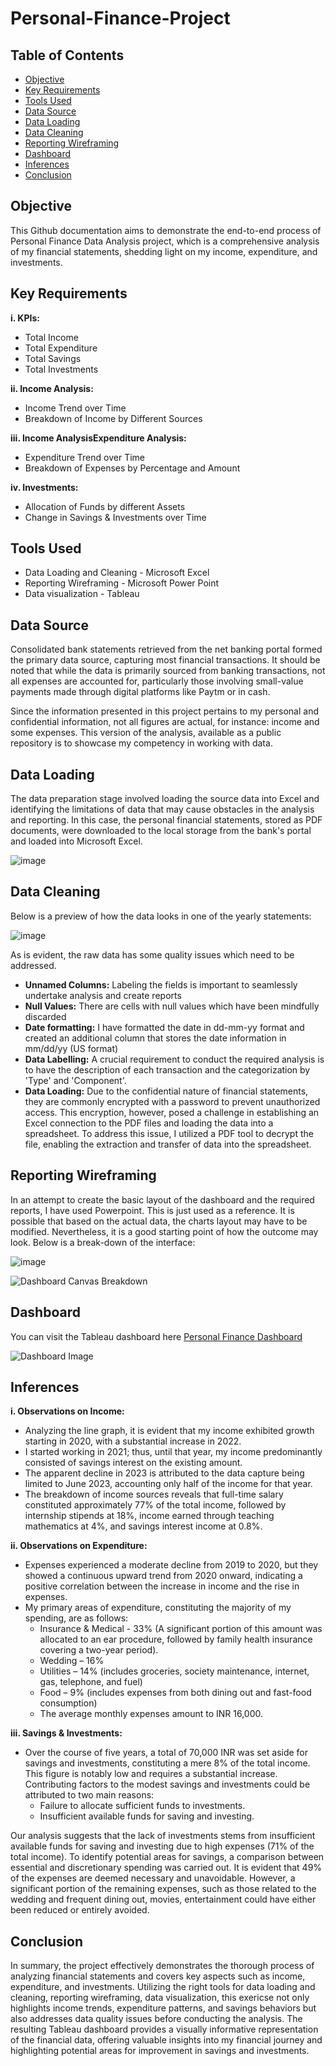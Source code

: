 # Personal-Finance-Project

## Table of Contents
- [Objective](#objective)
- [Key Requirements](#key-requirements)
- [Tools Used](#tools-used)
- [Data Source](#data-source)
- [Data Loading](#data-loading)
- [Data Cleaning](#data-cleaning)
- [Reporting Wireframing](#reporting-wireframing)
- [Dashboard](#dashboard)
- [Inferences](#inferences)
- [Conclusion](#conclusion)

## Objective
This Github documentation aims to demonstrate the end-to-end process of Personal Finance Data Analysis project, which is a comprehensive analysis of my financial statements, shedding light on my income, expenditure, and investments.

## Key Requirements
**i. KPIs:**
   - Total Income
   - Total Expenditure
   - Total Savings
   - Total Investments

**ii. Income Analysis:**
   - Income Trend over Time
   - Breakdown of Income by Different Sources

**iii. Income AnalysisExpenditure Analysis:**
   - Expenditure Trend over Time
   - Breakdown of Expenses by Percentage and Amount

**iv. Investments:**
   - Allocation of Funds by different Assets
   - Change in Savings & Investments over Time

## Tools Used
- Data Loading and Cleaning - Microsoft Excel
- Reporting Wireframing - Microsoft Power Point
- Data visualization - Tableau

## Data Source
Consolidated bank statements retrieved from the net banking portal formed the primary data source, capturing most financial transactions. It should be noted that while the data is primarily sourced from banking transactions, not all expenses are accounted for, particularly those involving small-value payments made through digital platforms like Paytm or in cash.

Since the information presented in this project pertains to my personal and confidential information, not all figures are actual, for instance: income and some expenses. This version of the analysis, available as a public repository is to showcase my competency in working with data.

## Data Loading
The data preparation stage involved loading the source data into Excel and identifying the limitations of data that may cause obstacles in the analysis and reporting. 
In this case, the personal financial statements, stored as PDF documents, were downloaded to the local storage from the bank's portal and loaded into Microsoft Excel.

![image](https://github.com/tusharkalal20/Personal-Finance-Project/assets/67863411/12b1fd6b-c157-47ee-85bb-9a516ee595a7)


## Data Cleaning
Below is a preview of how the data looks in one of the yearly statements:

![image](https://github.com/tusharkalal20/Personal-Finance-Project/assets/67863411/7bef3b28-7e3e-467c-8c02-4db361e40386)


As is evident, the raw data has some quality issues which need to be addressed.
- **Unnamed Columns:** Labeling the fields is important to seamlessly undertake analysis and create reports 
- **Null Values:** There are cells with null values which have been mindfully discarded
- **Date formatting:** I have formatted the date in dd-mm-yy format and created an additional column that stores the date information in mm/dd/yy (US format)
- **Data Labelling:** A crucial requirement to conduct the required analysis is to have the description of each transaction and the categorization by 'Type' and 'Component'.
- **Data Loading:** Due to the confidential nature of financial statements, they are commonly encrypted with a password to prevent unauthorized access. This encryption, however, posed a challenge in establishing an Excel connection to the PDF files and loading the data into a spreadsheet. To address this issue, I utilized a PDF tool to decrypt the file, enabling the extraction and transfer of data into the spreadsheet.

## Reporting Wireframing
In an attempt to create the basic layout of the dashboard and the required reports, I have used Powerpoint. This is just used as a reference. It is possible that based on the actual data, the charts layout may have to be modified. Nevertheless, it is a good starting point of how the outcome may look. Below is a break-down of the interface:

![image](https://github.com/tusharkalal20/Personal-Finance-Analysis/assets/67863411/0136d925-7e47-4045-b2e6-19c466be02fe)


![Dashboard Canvas Breakdown](https://github.com/tusharkalal20/Personal-Finance-Analysis/assets/67863411/2086629f-df0c-405c-aedd-7f1583b7b225)


## Dashboard
You can visit the Tableau dashboard here [Personal Finance Dashboard](https://public.tableau.com/app/profile/tushar.kalal/viz/PersonalFinanceDashboard2/Dashboard)

![Dashboard Image](https://github.com/tusharkalal20/Personal-Finance-Project/assets/67863411/0a789ea5-4049-4a2e-a19f-61906e32e84a)



## Inferences
**i. Observations on Income:**
- Analyzing the line graph, it is evident that my income exhibited growth starting in 2020, with a substantial increase in 2022.
- I started working in 2021; thus, until that year, my income predominantly consisted of savings interest on the existing amount.
- The apparent decline in 2023 is attributed to the data capture being limited to June 2023, accounting only half of the income for that year.
- The breakdown of income sources reveals that full-time salary constituted approximately 77% of the total income, followed by internship stipends at 18%, income earned through teaching mathematics at 4%, and savings interest income at 0.8%.


**ii. Observations on Expenditure:**
- Expenses experienced a moderate decline from 2019 to 2020, but they showed a continuous upward trend from 2020 onward, indicating a positive correlation between the increase in income and the rise in expenses.
- My primary areas of expenditure, constituting the majority of my spending, are as follows:
   - Insurance & Medical - 33% (A significant portion of this amount was allocated to an ear procedure, followed by family health insurance covering a two-year period).
   - Wedding – 16%
   - Utilities – 14% (includes groceries, society maintenance, internet, gas, telephone, and fuel)
   - Food – 9% (includes expenses from both dining out and fast-food consumption)
   - The average monthly expenses amount to INR 16,000.

**iii. Savings & Investments:**
   - Over the course of five years, a total of 70,000 INR was set aside for savings and investments, constituting a mere 8% of the total income. This figure is notably low and requires a substantial increase. Contributing factors to the modest savings and investments could be attributed to two main reasons:
      - Failure to allocate sufficient funds to investments.
      - Insufficient available funds for saving and investing.
      
Our analysis suggests that the lack of investments stems from insufficient available funds for saving and investing due to high expenses (71% of the total income). To identify potential areas for savings, a comparison between essential and discretionary spending was carried out. It is evident that 49% of the expenses are deemed necessary and unavoidable. However, a significant portion of the remaining expenses, such as those related to the wedding and frequent dining out, movies, entertainment could have either been reduced or entirely avoided.

## Conclusion
In summary, the project effectively demonstrates the thorough process of analyzing financial statements and covers key aspects such as income, expenditure, and investments. Utilizing the right tools for data loading and cleaning, reporting wireframing, data visualization, this exericse not only highlights income trends, expenditure patterns, and savings behaviors but also addresses data quality issues before conducting the analysis. The resulting Tableau dashboard provides a visually informative representation of the financial data, offering valuable insights into my financial journey and highlighting potential areas for improvement in savings and investments.
